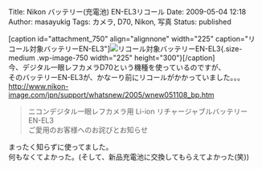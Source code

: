 Title: Nikon バッテリー(充電池) EN-EL3リコール
Date: 2009-05-04 12:18
Author: masayukig
Tags: カメラ, D70, Nikon, 写真
Status: published

\[caption id="attachment\_750" align="alignnone" width="225"
caption="リコール対象バッテリーEN-EL3"\]![リコール対象バッテリーEN-EL3](http://www.0r2.info/blog/wp-content/uploads/2009/05/nec_0040-225x300.jpg "リコール対象バッテリーEN-EL3"){.size-medium
.wp-image-750 width="225" height="300"}\[/caption\]  
今、デジタル一眼レフカメラD70という機種を使っているのですが、  
そのバッテリーEN-EL3が、かなーり前にリコールがかかっていました。。。  
<http://www.nikon-image.com/jpn/support/whatsnew/2005/wnew051108_bp.htm>  

> ニコンデジタル一眼レフカメラ用 Li-ion リチャージャブルバッテリー
> EN-EL3  
> ご愛用のお客様へのお詫びとお知らせ

まったく知らずに使ってました。  
何もなくてよかった。(そして、新品充電池に交換してもらえてよかった(笑))
